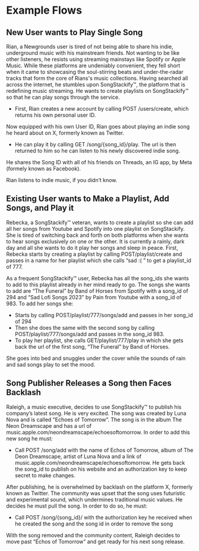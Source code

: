 # Example Flows

## New User wants to Play Single Song
Rian, a Newgrounds user is tired of not being able to share his indie, underground music with his mainstream friends. Not wanting to be like other listeners, he resists using streaming mainstays like Spotify or Apple Music. While these platforms are undeniably convenient, they fell short when it came to showcasing the soul-stirring beats and under-the-radar tracks that form the core of Rians's music collections. Having searched all across the internet, he stumbles upon SongStackify™, the platform that is redefining music streaming. He wants to create playlists on SongStackify™ so that he can play songs through the service.

 - First, Rian creates a new account by calling POST /users/create, which returns his own personal user ID.

Now equipped with his own User ID, Rian goes about playing an indie song he heard about on X, formerly known as Twitter.
- He can play it by calling GET /song/{song_id}/play. The url is then returned to him so he can listen to his newly discovered indie song.

He shares the Song ID with all of his friends on Threads, an IG app, by Meta (formely known as Facebook).

Rian listens to indie music, if you didn’t know.


## Existing User wants to Make a Playlist, Add Songs, and Play it
Rebecka, a SongStackify™ veteran, wants to create a playlist so she can add all her songs from Youtube and Spotify into one playlist on SongStackify. She is tired of switching back and forth on both platforms when she wants to hear songs exclusively on one or the other. It is currently a rainly, dark day and all she wants to do it play her songs and sleep in peace. First, Rebecka starts by creating a playlist by calling POST/playlist/create and passes in a name for her playlist which she calls “sad :( ” to get a playlist_id of 777. 

As a frequent SongStackify™ user, Rebecka has all the song_ids she wants to add to this playlist already in her mind ready to go. The songs she wants to add are “The Funeral” by Band of Horses from Spotify with a song_id of 294 and “Sad Lofi Songs 2023” by Pain from Youtube with a song_id of 983. 
To add her songs she:
- Starts by calling POST/playlist/777/songs/add and passes in her song_id of 294
- Then she does the same with the second song by calling POST/playlist/777/songs/add and passes in the song_id 983.
- To play her playlist, she calls GET/playlist/777/play in which she gets back the url of the first song, “The Funeral” by Band of Horses. 

She goes into bed and snuggles under the cover while the sounds of rain and sad songs play to set the mood. 



## Song Publisher Releases a Song then Faces Backlash
Raleigh, a music executive, decides to use SongStackify™ to publish his company’s latest song. He is very excited. The song was created by Luna Nova and is called "Echoes of Tomorrow”. The song is in the album The Neon Dreamscape and has a url of music.apple.com/neondreamscape/echoesoftomorrow. In order to add this new song he must:

- Call POST /song/add with the name of Echos of Tomorrow, album of The Deon Dreamscape, artist of Luna Nova and a link of music.apple.com/neondreamscape/echoesoftomorrow. He gets back the song_id to publish on his website and an authorization key to keep secret to make changes.

After publishing, he is overwhelmed by backlash on the platform X, formerly known as Twitter. The community was upset that the song uses futuristic and experimental sound, which undermines traditional music values. He decides he must pull the song. In order to do so, he must:

- Call POST /song/{song_id}/ with the authorization key he received when he created the song and the song id in order to remove the song

With the song removed and the community content, Raleigh decides to move past “Echos of Tomorrow” and get ready for his next song release.
